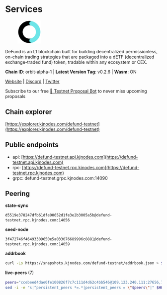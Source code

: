 # Services

<figure><img src="https://raw.githubusercontent.com/kj89/cosmos-images/main/logos/defund.png" alt=""><figcaption></figcaption></figure>

DeFund is an L1 blockchain built for building decentralized permissionless,  on-chain trading strategies that are packaged into a dETF (decentralized  exchange-traded fund) token, tradable within any ecosystem or CEX.

**Chain ID**: orbit-alpha-1 | **Latest Version Tag**: v0.2.6 | **Wasm**: ON

[Website](https://www.defund.app) | [Discord](https://discord.gg/FV26pRPZ3P) | [Twitter](https://twitter.com/defund_finance)



Subscribe to our free [🤖 Testnet Proposal Bot](https://t.me/kjnodes_testnet_proposal_bot) to never miss upcoming proposals


## Chain explorer
[https://explorer.kjnodes.com/defund-testnet](https://explorer.kjnodes.com/defund-testnet)

## Public endpoints

* api: [https://defund-testnet.api.kjnodes.com](https://defund-testnet.api.kjnodes.com)
* rpc: [https://defund-testnet.rpc.kjnodes.com](https://defund-testnet.rpc.kjnodes.com)
* grpc: defund-testnet.grpc.kjnodes.com:14090

## Peering

**state-sync**

```text
d5519e378247dfb61dfe90652d1fe3e2b3005a5b@defund-testnet.rpc.kjnodes.com:14056
```

**seed-node**

```text
3f472746f46493309650e5a033076689996c8881@defund-testnet.rpc.kjnodes.com:14059
```

**addrbook**
```bash
curl -Ls https://snapshots.kjnodes.com/defund-testnet/addrbook.json > $HOME/.defund/config/addrbook.json
```

**live-peers** (7)
```bash
peers="ccebeed4dae0fe100826f7c7c111d4d62c4bb546@109.123.240.111:27656,7ea4373346eea6b2c4f77655883e915481609028@185.177.116.123:27656,f417252166d6508a75371573f3c12e8abca238a5@65.108.108.52:13656,d5519e378247dfb61dfe90652d1fe3e2b3005a5b@65.109.68.190:14056,04ff1f98174b35960d8bc2d10bf0da1406f7028b@194.146.12.215:27656,7a3c4079964eaca46f63f9a4ba37997ae55bee60@45.85.249.93:27656,dfa7af21b8c6efebe8aa6028196324f9e0540bbc@94.130.55.76:39656"
sed -i -e "s|^persistent_peers *=.*|persistent_peers = \"$peers\"|" $HOME/.defund/config/config.toml
```
